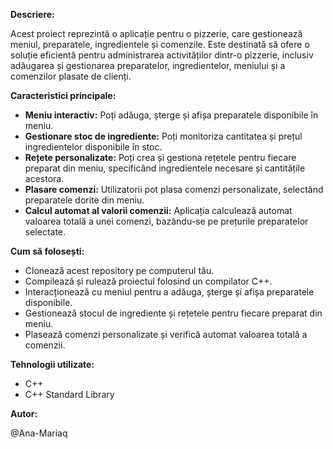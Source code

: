**Descriere:**

Acest proiect reprezintă o aplicație pentru o pizzerie, care gestionează meniul, preparatele, ingredientele și comenzile. Este destinată să ofere o soluție eficientă pentru administrarea activităților dintr-o pizzerie, inclusiv adăugarea și gestionarea preparatelor, ingredientelor, meniului și a comenzilor plasate de clienți.

**Caracteristici principale:**

- **Meniu interactiv:** Poți adăuga, șterge și afișa preparatele disponibile în meniu.
- **Gestionare stoc de ingrediente:** Poți monitoriza cantitatea și prețul ingredientelor disponibile în stoc.
- **Rețete personalizate:** Poți crea și gestiona rețetele pentru fiecare preparat din meniu, specificând ingredientele necesare și cantitățile acestora.
- **Plasare comenzi:** Utilizatorii pot plasa comenzi personalizate, selectând preparatele dorite din meniu.
- **Calcul automat al valorii comenzii:** Aplicația calculează automat valoarea totală a unei comenzi, bazându-se pe prețurile preparatelor selectate.

**Cum să folosești:**

- Clonează acest repository pe computerul tău.
- Compilează și rulează proiectul folosind un compilator C++.
- Interacționează cu meniul pentru a adăuga, șterge și afișa preparatele disponibile.
- Gestionează stocul de ingrediente și rețetele pentru fiecare preparat din meniu.
- Plasează comenzi personalizate și verifică automat valoarea totală a comenzii.

**Tehnologii utilizate:**

- C++
- C++ Standard Library

**Autor:**

@Ana-Mariaq
